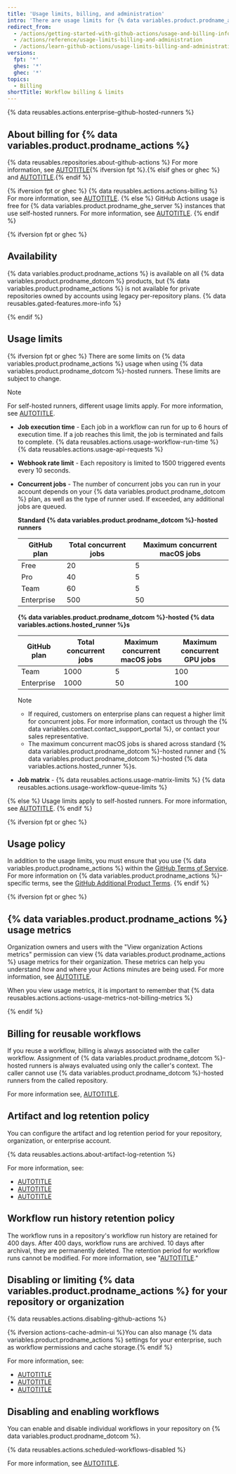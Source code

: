```yaml
---
title: 'Usage limits, billing, and administration'
intro: 'There are usage limits for {% data variables.product.prodname_actions %} workflows. Usage charges apply to repositories that go beyond the amount of free minutes and storage for a repository.'
redirect_from:
  - /actions/getting-started-with-github-actions/usage-and-billing-information-for-github-actions
  - /actions/reference/usage-limits-billing-and-administration
  - /actions/learn-github-actions/usage-limits-billing-and-administration
versions:
  fpt: '*'
  ghes: '*'
  ghec: '*'
topics:
  - Billing
shortTitle: Workflow billing & limits
---
```


{% data reusables.actions.enterprise-github-hosted-runners %}

## About billing for {% data variables.product.prodname_actions %}

{% data reusables.repositories.about-github-actions %} For more information, see [AUTOTITLE](/actions/learn-github-actions/understanding-github-actions){% ifversion fpt %}.{% elsif ghes or ghec %} and [AUTOTITLE](/admin/github-actions/getting-started-with-github-actions-for-your-enterprise/about-github-actions-for-enterprises).{% endif %}

{% ifversion fpt or ghec %}
{% data reusables.actions.actions-billing %} For more information, see [AUTOTITLE](/billing/managing-billing-for-github-actions/about-billing-for-github-actions).
{% else %}
GitHub Actions usage is free for {% data variables.product.prodname_ghe_server %} instances that use self-hosted runners. For more information, see [AUTOTITLE](/actions/hosting-your-own-runners/managing-self-hosted-runners/about-self-hosted-runners).
{% endif %}

{% ifversion fpt or ghec %}

## Availability

{% data variables.product.prodname_actions %} is available on all {% data variables.product.prodname_dotcom %} products, but {% data variables.product.prodname_actions %} is not available for private repositories owned by accounts using legacy per-repository plans. {% data reusables.gated-features.more-info %}

{% endif %}

## Usage limits

{% ifversion fpt or ghec %}
There are some limits on {% data variables.product.prodname_actions %} usage when using {% data variables.product.prodname_dotcom %}-hosted runners. These limits are subject to change.

> [!NOTE]
> For self-hosted runners, different usage limits apply. For more information, see [AUTOTITLE](/actions/hosting-your-own-runners/managing-self-hosted-runners/about-self-hosted-runners#usage-limits).

* **Job execution time** - Each job in a workflow can run for up to 6 hours of execution time. If a job reaches this limit, the job is terminated and fails to complete.
{% data reusables.actions.usage-workflow-run-time %}
{% data reusables.actions.usage-api-requests %}
* **Webhook rate limit** - Each repository is limited to 1500 triggered events every 10 seconds.
* **Concurrent jobs** - The number of concurrent jobs you can run in your account depends on your {% data variables.product.prodname_dotcom %} plan, as well as the type of runner used. If exceeded, any additional jobs are queued.

  **Standard {% data variables.product.prodname_dotcom %}-hosted runners**

  | GitHub plan | Total concurrent jobs | Maximum concurrent macOS jobs |
  |---|---|---|
  | Free | 20 | 5 |
  | Pro | 40 | 5 |
  | Team | 60 | 5 |
  | Enterprise | 500 | 50 |

  **{% data variables.product.prodname_dotcom %}-hosted {% data variables.actions.hosted_runner %}s**

  | GitHub plan | Total concurrent jobs | Maximum concurrent macOS jobs | Maximum concurrent GPU jobs |
  |---|---|---|---|
  | Team | 1000 | 5 | 100 |
  | Enterprise | 1000 | 50 | 100 |

  > [!NOTE]
  > * If required, customers on enterprise plans can request a higher limit for concurrent jobs. For more information, contact us through the {% data variables.contact.contact_support_portal %}, or contact your sales representative.
  > * The maximum concurrent macOS jobs is shared across standard {% data variables.product.prodname_dotcom %}-hosted runner and {% data variables.product.prodname_dotcom %}-hosted {% data variables.actions.hosted_runner %}s.

* **Job matrix** - {% data reusables.actions.usage-matrix-limits %}
{% data reusables.actions.usage-workflow-queue-limits %}

{% else %}
Usage limits apply to self-hosted runners. For more information, see [AUTOTITLE](/actions/hosting-your-own-runners/managing-self-hosted-runners/about-self-hosted-runners#usage-limits).
{% endif %}

{% ifversion fpt or ghec %}

## Usage policy

In addition to the usage limits, you must ensure that you use {% data variables.product.prodname_actions %} within the [GitHub Terms of Service](/free-pro-team@latest/site-policy/github-terms/github-terms-of-service). For more information on {% data variables.product.prodname_actions %}-specific terms, see the [GitHub Additional Product Terms](/free-pro-team@latest/site-policy/github-terms/github-terms-for-additional-products-and-features#a-actions-usage).
{% endif %}

{% ifversion fpt or ghec %}

## {% data variables.product.prodname_actions %} usage metrics

Organization owners and users with the "View organization Actions metrics" permission can view {% data variables.product.prodname_actions %} usage metrics for their organization. These metrics can help you understand how and where your Actions minutes are being used. For more information, see [AUTOTITLE](/enterprise-cloud@latest/organizations/collaborating-with-groups-in-organizations/viewing-usage-metrics-for-github-actions).

When you view usage metrics, it is important to remember that {% data reusables.actions.actions-usage-metrics-not-billing-metrics %}

{% endif %}

## Billing for reusable workflows

If you reuse a workflow, billing is always associated with the caller workflow. Assignment of {% data variables.product.prodname_dotcom %}-hosted runners is always evaluated using only the caller's context. The caller cannot use {% data variables.product.prodname_dotcom %}-hosted runners from the called repository.

For more information see, [AUTOTITLE](/actions/using-workflows/reusing-workflows).

## Artifact and log retention policy

You can configure the artifact and log retention period for your repository, organization, or enterprise account.

{% data reusables.actions.about-artifact-log-retention %}

For more information, see:

* [AUTOTITLE](/repositories/managing-your-repositorys-settings-and-features/enabling-features-for-your-repository/managing-github-actions-settings-for-a-repository#configuring-the-retention-period-for-github-actions-artifacts-and-logs-in-your-repository)
* [AUTOTITLE](/organizations/managing-organization-settings/configuring-the-retention-period-for-github-actions-artifacts-and-logs-in-your-organization)
* [AUTOTITLE](/admin/policies/enforcing-policies-for-your-enterprise/enforcing-policies-for-github-actions-in-your-enterprise#enforcing-a-policy-for-artifact-and-log-retention-in-your-enterprise)

## Workflow run history retention policy

The workflow runs in a repository's workflow run history are retained for 400 days. After 400 days, workflow runs are archived. 10 days after archival, they are permanently deleted. The retention period for workflow runs cannot be modified. For more information, see "[AUTOTITLE](/actions/monitoring-and-troubleshooting-workflows/monitoring-workflows/viewing-workflow-run-history)."

## Disabling or limiting {% data variables.product.prodname_actions %} for your repository or organization

{% data reusables.actions.disabling-github-actions %}

{% ifversion actions-cache-admin-ui %}You can also manage {% data variables.product.prodname_actions %} settings for your enterprise, such as workflow permissions and cache storage.{% endif %}

For more information, see:
* [AUTOTITLE](/repositories/managing-your-repositorys-settings-and-features/enabling-features-for-your-repository/managing-github-actions-settings-for-a-repository)
* [AUTOTITLE](/organizations/managing-organization-settings/disabling-or-limiting-github-actions-for-your-organization)
* [AUTOTITLE](/admin/policies/enforcing-policies-for-your-enterprise/enforcing-policies-for-github-actions-in-your-enterprise)

## Disabling and enabling workflows

You can enable and disable individual workflows in your repository on {% data variables.product.prodname_dotcom %}.

{% data reusables.actions.scheduled-workflows-disabled %}

For more information, see [AUTOTITLE](/actions/managing-workflow-runs/disabling-and-enabling-a-workflow).
